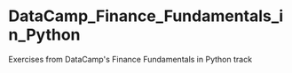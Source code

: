 # DataCamp_Finance_Fundamentals_in_Python
Exercises from DataCamp's Finance Fundamentals in Python track

